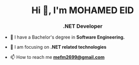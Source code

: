 <h1 align="center">Hi 👋, I'm MOHAMED EID</h1>
<h3 align="center">.NET Developer</h3>

- 🔭 I have a Bachelor's degree in **Software Engineering.**

- 💬 I am focusing on **.NET related technologies**

- 📫 How to reach me **mefm2699@gmail.com**
